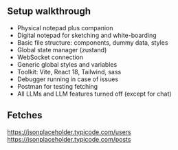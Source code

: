 ## Setup walkthrough

- Physical notepad plus companion
- Digital notepad for sketching and white-boarding
- Basic file structure: components, dummy data, styles
- Global state manager (zustand)
- WebSocket connection
- Generic global styles and variables
- Toolkit: Vite, React 18, Tailwind, sass
- Debugger running in case of issues
- Postman for testing fetching
- All LLMs and LLM features turned off (except for chat)


## Fetches
https://jsonplaceholder.typicode.com/users
https://jsonplaceholder.typicode.com/posts